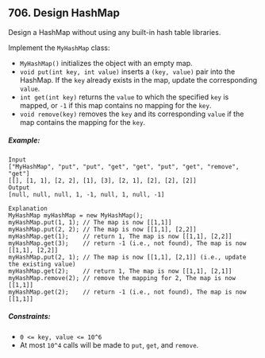 ## 706. Design HashMap

Design a HashMap without using any built-in hash table libraries.

Implement the ```MyHashMap``` class:

* ```MyHashMap()``` initializes the object with an empty map.
* ```void put(int key, int value)``` inserts a ```(key, value)``` pair into the HashMap. If the ```key``` already exists in the map, update the corresponding ```value```.
* ```int get(int key)``` returns the ```value``` to which the specified ```key``` is mapped, or ```-1``` if this map contains no mapping for the ```key```.
* ```void remove(key)``` removes the ```key``` and its corresponding ```value``` if the map contains the mapping for the ```key```.


##### Example:
```
Input
["MyHashMap", "put", "put", "get", "get", "put", "get", "remove", "get"]
[[], [1, 1], [2, 2], [1], [3], [2, 1], [2], [2], [2]]
Output
[null, null, null, 1, -1, null, 1, null, -1]

Explanation
MyHashMap myHashMap = new MyHashMap();
myHashMap.put(1, 1); // The map is now [[1,1]]
myHashMap.put(2, 2); // The map is now [[1,1], [2,2]]
myHashMap.get(1);    // return 1, The map is now [[1,1], [2,2]]
myHashMap.get(3);    // return -1 (i.e., not found), The map is now [[1,1], [2,2]]
myHashMap.put(2, 1); // The map is now [[1,1], [2,1]] (i.e., update the existing value)
myHashMap.get(2);    // return 1, The map is now [[1,1], [2,1]]
myHashMap.remove(2); // remove the mapping for 2, The map is now [[1,1]]
myHashMap.get(2);    // return -1 (i.e., not found), The map is now [[1,1]]
```

##### Constraints:

* ```0 <= key, value <= 10^6```
* At most ```10^4``` calls will be made to ```put```, ```get```, and ```remove```.
